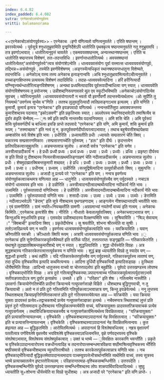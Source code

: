 ```yaml
---
index: 6.4.82
index_padded: 6.4.082
sutra: एरनेकाचोऽसंयोगपूर्वस्य
vritti: balamanorama

---
```

<<एरनेकाचोऽसंयोगपूर्वस्य>> - एरनेकाचः ।इणो य॑णित्यतो यणित्यनुवर्तते । एरिति षष्ठन्तम् । इवरस्येत्यर्थः । पूर्वसूत्रे श्नुधातुभ्रुवामिति द्वन्द्वनिर्देशेऽपि धातोरिति पृथक्कृत्य षष्ठन्तमनुवर्तते नतु श्नुभ्रुवावपि । तत्र इवर्णाऽभावात् । धातोरित्यनुवृत्तं चावर्तते । एकमवयवषष्ठन्तम्, अन्यत्स्थानषष्ठन्तम् । एरिति च धातोरिति षष्ठन्तस्य विशेषणं, ततः-तदन्तविधिः । इवर्णान्तधातोरित्यर्थः । अवयवषष्ठन्तं धातोरित्येतत्"असंयोगपूर्वस्ये"त्यत्र संयोगांशेऽन्वेति । धात्ववयवसंयोगः पूर्वा यस्मात्स धात्ववयवसंयोगपूर्वः, तद्भिन्नः=असंयोगपूर्वः , तस्येति इवर्णविशेषणम् ।अङ्गस्ये॑त्यधिकृतं स्थानषष्ठयन्तधातुना विशेष्यते, तदन्तविधिः । अनेकोऽच् यस्य तस्य अनेकाच इत्यङ्गान्वयि ।अचि श्नुधातुभ्रावा॑मित्यतोऽचीत्यनुवर्तते । तच्चाङ्गाक्षिप्तस्य प्रत्ययस्य विशेषणं तदादिविधिः । तदाह-धात्ववयवेत्यादिना । हरिं हरीनित्यादौ यण्निवृत्त्यर्थन्धातो॑रित्यङ्गविशेषणम् । अन्यथा प्रध्यमित्यादाविव पूर्वरूपादीन्बाधित्वा यण् स्यात् । धात्ववयवेति संयोगाविशेषणस्य तु प्रयोजनम् । उन्नीशब्दनिरूपणावसरे मूल एव स्फुटीभविष्यति ।अनेकाचोऽसंयोगा॑दित्येव सुवचम् । य्वोरित्यनुवर्तते ।धात्ववयवसंयोगात्परौ न भवतो यौ इवर्णोवर्णौ तदन्तस्ये॑त्यर्थलाभः ।ओः सुपी॑ति तु नियमार्थः"उवर्णस्य सुप्येव य"णिति । ततश्च लुलुवतुरित्यादौ त्वतिप्रसङ्गाऽभाव इत्यलम् । इति यणिति । कुमार्यौ, कुमार्य इत्यत्र "एरनेकाचः" इति इयङपवादो यणित्यर्थः । नन्वन्तर्वर्तिसुपा अमाक्यजन्तस्य कुमारीशब्दस्य पदत्वात् "इकोऽसवर्णे" इति प्रकृतिभावः स्यात् । अल्लोपस्य स्थानिवद्भावेऽपि तमाश्रित्यैव स दुर्वार #इति चेन्मैवम् — ॒नः क्ये॑ इति क्यचि नान्तस्यैव पदत्वनियमात् । अमि शसि चेति । अमि पूर्वरूपं शसि पूर्वसवर्णदीर्घं च बाधित्वा इयङि प्राप्ते तदपवादे "एरनेकाचः" इति यणि, अमि कुमार्यं, शसि कुमार्य इति रूपम् । "तस्माच्छसः" इति नत्वं तु न, कृतपूर्वसवर्णदीर्घात्परत्वाऽभावात् । तथाच बहुश्रेयसीशब्दापेक्षया अम्शसोरेव रूपे विशेष इति भावः । प्रधीरिति । प्रध्यायतीति प्रधीः ।ध्यायतेः सम्प्रसारणं चे॑ति क्विप् । यकारस्य सम्प्रसारणमिकारः ।सम्प्रसारणाच्चे॑ति पूर्वरूपम् । "हलः" इति दीर्घः । कृदन्तत्वेन प्रातिपदिकत्वात्सुबुत्पत्तिः । अङ्यन्तत्वान्न सुलोपः । अजादौ सर्वत्र "एरनेकाचः" इति यणेव । अस्त्रीत्वान्नदीकार्यं न । हे प्रधीः प्रध्यौ प्रध्यः । प्रध्यं प्रध्यः । प्रध्या । प्रध्ये । प्रध्योः । प्रध्यि । प्रकृष्टा दीर्यस्य स इति विग्रहे तु दीशब्दस्य नित्यस्त्रीत्वात्प्रथमलिङ्गग्रहणं चे॑ति नदीत्वान्नदीकार्यम् । अङ्यन्तत्वान्न सुलोपः । प्रधीः । शेषमुदाह्मतक्विबन्तकुमारी शब्दवत् । हे प्रधि । प्रध्यौ । प्रध्यः । प्रध्यम् । प्रध्यौ । प्रध्यः । प्रध्या । प्रध्यै । प्रध्या २ । प्रधीनाम् । प्रध्याम् । उन्नीरिति ।सत्सूद्विषे॑त्यादिना उत्पूर्वान्नीधातोः क्विप् । सुबुत्पत्तिः । अङ्यन्तत्वान्न सुलोपः । अजादौ तु प्रत्यये परे "एरनेकाचः" इति यण् । नन्वत्र इवर्णस्य संयोगपूर्वकत्वात्कथमत्र यणित्यत आह — धातुनेति । धात्वयवसंयोगपूर्वस्यैव यण् पर्युदस्यते । नचाऽत्र संयोगो धात्ववयव इति भावः । हे उन्नीरिति । अस्त्रीत्वादनदीत्वादम्बार्थेत्यादिना नदीकार्यं नेति भावः । उन्न्यमिति । पूर्वरूपापवादो यणितिभावः । हे उन्नीरिति । अस्त्रीत्वादनदीत्वादम्बार्थेत्यादिना नदीकार्यं नेति भावः । उन्न्यमिति । पूर्वरूपापवादो यणिति भावः । शसादौ-उन्न्यः । उन्न्या । उन्न्ये । उन्न्यः । उन्न्योः । ङेरामिति । नदीत्वाऽभावेऽपि "ङेराम्" इति सूत्रे नीशब्दस्य पृथग्ग्रहणादाम् । आङ्गत्वेन नीशपब्दान्तादपि भवतीति भावः । एवं ग्रामणीरिति । ग्रामं नयति=नियच्छतीति ग्रामणीः ।अग्रग्रमाभ्यां नयतेर्णो वाच्यः॑ इति णत्वम् । अनेकाचः किमिति.॒एरनेकाचः इत्यत्रे॑ति शेषः । नीरिति । नीधातोः केवलात्पूर्ववत्क्विप् । अनेकाच्त्वाऽभावान्न यण् । किन्तुअचि श्नुधात्वि॑ति इयङ् । एतावदेव उन्नीशब्दादस्य वैलक्षण्यमिति भावः । सुश्रियाविति । "श्रिञ् सेवायाम् ।" "क्विब्वची" इत्यादिना क्विप् । प्रकृतेदीर्घश्च । सु श्रयतीति, शोभना श्रीरस्येति वा सुश्रीः । ततोऽजादिप्रत्यये यण् न भवति । इवर्णस्य धात्वयवसंयोगपूर्वकत्वादिति भावः । यवक्रियाविति । यवान् क्रीणातीति यवक्रीः । क्रीञ्धातोः क्विपि रूपम् । अत्रापि धात्ववयवसंयोगपूर्वकत्वान्न यणिति भावः ।॒एरनेकाचः॑ इति सूत्रेगतिकारकपूर्वस्यैवेष्यते॑ इति वार्तिकं पठितं, तत्तात्परय्तः सङ्गृह्णाति — गतिकारकेतरेति । यथाश्रुते तूदाह्मतक्विबन्तकुमारीशब्दे यण् न स्यात् । शुद्धधियाविति । शुद्धा धीर्यस्येति विग्रहः । अत्र शुद्धशब्दस्य गतिकारकेतरत्वात्तत्पूर्वकस्य न यणिति भावः । शुद्धं ब्राहृ ध्यायतीति विग्रहे तु स्यादेव यण् — शुद्धध्यौ इत्यादि । कथं तर्हीति । यदि गतिकारकेतरपूर्वस्यैव यण् पर्युदस्यते, गतिकारकपूर्वस्य त्ववश्यं यण्, तदा दुर्धियः वृश्चिकमिय इत्यादि कथमित्यन्वयः । आदिना दुर्धियौ वृश्चिकभियौ इत्यादिसङ्ग्रहः । दुःस्थिता धीर्येषामिति विग्रहः ।प्रादिभ्यो धातुजस्य वाच्यो वा चोत्तरपदलोपः॑ इति बहुव्रीहिः । पूर्वपदे उत्तरखण्डस्य लोपश्च । वृश्चिकाद्भोरिति विग्रहः । अत्र दुरो गतित्वाद्वृश्चिकस्या.ञपादनत्वाच्च गतिकारकपूर्वत्वात्पर्युदासाऽभावे सतीयङपवादोऽत्र यण् दुर्वार इत्याक्षेपः । उच्यते । इति । "परिहार" इति शेषः । गतित्वमेव नास्तीति ।उपसर्गाः क्रियायोगे॑गतिश्चे॑ति प्रादीनां क्रियान्वये गत्युपसर्गसञ्ज्ञे विहिते । धीशब्दश्च बुद्धिगुणवाची, न तु क्रियावाची । अतो न तं प्रति दुरो गतित्वमिति गतिपूर्वकत्वाऽभावान्नात्र यण्, किन्तु इयङेवेत्यर्थः । ननु लुप्तस्य स्थिताशब्दस् क्रियाप्रवृत्तिनिमित्तकत्वात्तं प्रति दुरो गतित्वमस्त्येवेत्यत आह — यत्क्रियेति । यया क्रियया युक्ताः प्रादयस्तं प्रत्येव=तद्वाचकशब्दे प्रत्येव गत्युपसर्गसञ्ज्ञका इत्यर्थः । नचैवमप्यत्र स्थिताशब्दं लुप्तं प्रति प्रवृत्तं दुरो गतित्वमादाय दुर्धोशब्दस्य गतिपूर्वकत्वम्स्त्येवेति वाच्यं, यत्क्रियायुक्ताः प्रादयस्तत्क्रियावाचकं प्रत्येव गत्युपसर्गत्वम् । तथाविधिक्रियावाचकस्यैव च गत्युपसर्गकार्यमित्यर्थस्य विवक्षितत्वात् । "यत्क्रियायुक्ताः" इति प्रत्यासत्तिन्यायलभ्यम् । वृश्चिकेति । वृश्चिकशब्दस्याऽपादानत्वं नेह विवक्षितत्वात् । "यत्क्रियायुक्ताः" इति च प्रत्यासत्तिन्यायलभ्यम् । वृश्चिकेति । वृश्चिकशब्दस्याऽपादानत्वं नेह विवक्षितमित्यन्वयः । कुत #इत्यत आह — बुद्धिकृतमिति । आरोपितमित्यर्थः । अपादानत्वं हि विश्लेषावधित्वम् । नह्रत्र वृक्षात्पर्णं पततीत्यत्र पर्णविश्लेषे वृक्षस्यैव भयविश्लेषे वृश्चिकस्याऽवधित्वमस्ति, वृक्षे पर्णवद्भयस्य वृश्चिके संश्लेषाऽभावात्, विश्लेषस्य संश्लेषपूर्वकत्वात् । उक्तं च भाष्ये — ॒विवक्षितः कारकाणि भवन्ती॑ति । प्रकृते च वृश्चिकेऽपादानत्वारोपस्य वक्रधीनत्वादिह च तदनारोपात्सम्बन्धमात्रविक्षया षष्ठीमाश्रित्यवृश्चिकस्य भी॑रिति षष्ठीसमासे वृश्चिकभीशब्दस्य व्युत्पत्तिराश्रीयते । ततश्च कारकेतरपूर्वकत्वान्नात्र यणिति भावः । नच वृश्चिकाद्भीरित्यादौ बुद्धिकृतमेवापादानत्वमादाय पञ्चम्युपपत्तेःभीत्रार्थाना॑मिति व्यर्थमिति वाच्यं, तस्य सूत्रस्य भाष्ये प्रत्याख्यातत्वेन इष्टापत्तेरित्यलम् । परिहारान्तरमाह-वृश्चिकसम्बन्धिनीति । उत्तरपदेति । वृश्चिकसम्बन्थिनीति पूर्वपदे उत्तरखण्डस्य सम्बन्धिनीशब्दस्य लोपः शाकपार्थिवादित्वादित्यर्थः । सुष्ठु ध्यायतीति सु=शोभना धीर्यस्येति वा विग्रहे सुधीशब्दः । अत्र अजादौ परे "एरनेकाचः" इति यणि प्राप्ते- ।